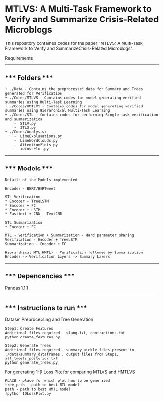 # MTLVS: A Multi-Task Framework to Verify and Summarize Crisis-Related Microblogs

This repository containes codes for the paper "MTLVS: A Multi-Task Framework to Verify and SummarizeCrisis-Related Microblogs".

Requirements

------------------------------------------
*** Folders ***
------------------------------------------

```
+ ./Data - Contains the preprocessed data for Summary and Trees generated for Verification
+ ./Codes/MTLVS - Contains codes for model generating verified summaries using Multi-Task Learning 
+ ./Codes/HMTLVS - Contains codes for model generating verified summaries using Hierarchical Multi-Task Learning
+ ./Codes/STL - Contains codes for performing Single task verification and summarization
	-  STLV.py
	-  STLS.py
+ ./Codes/Analysis:
	-  LimeExplanations.py
	-  LimeWordClouds.py
	-  AttentionPlots.py
	-  1DLossPlot.py
```

------------------------------------------
*** Models ***
------------------------------------------
~~~
Details of the Models implemented

Encoder - BERT/BERTweet

STL Verification:
* Encoder + TreeLSTM
* Encoder + FC
* Encoder + LSTM
* Fasttext + CNN - TextCNN

STL Summarization
* Encoder + FC

MTL - Verification + Summarization - Hard parameter sharing
Verification - Encoder + TreeLSTM
Summarization - Encoder + FC

Hierarchical MTL(HMTL) - Verification followed by Summarization
Encoder -> Verification Layers -> Summary Layers
~~~

------------------------------------------
*** Dependencies ***
------------------------------------------
Pandas 1.1.1

------------------------------------------
*** Instructions to run ***
------------------------------------------
Dataset Preprocessing and Tree Generation
~~~
Step1: Create Features 
Additional files required - slang.txt, contractions.txt 
python create_features.py

Step2: Generate Trees 
Additional files required - summary pickle files present in ./data/summary_dataframes , output files from Step1, all_tweets_posterior.txt
python generate_trees.py
~~~

For generating 1-D Loss Plot for comparing MTLVS and HMTLVS
~~~
PLACE - place for which plot has to be generated
tree_path - path to best MTL model 
path - path to best HMTL model
!python 1DLossPlot.py
~~~
